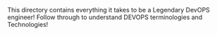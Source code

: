 This directory contains everything it takes to be a Legendary DevOPS engineer!
Follow through to understand DEVOPS terminologies and Technologies!
